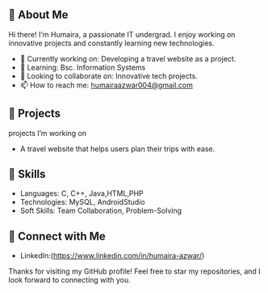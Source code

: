 ## 👋 About Me

Hi there! I'm Humaira, a passionate IT undergrad. I enjoy working on innovative projects and constantly learning new technologies. 

- 🔭 Currently working on: Developing a travel website as a project.
- 🌱 Learning: Bsc. Information Systems
- 👯 Looking to collaborate on: Innovative tech projects.
- 📫 How to reach me: humairaazwar004@gmail.com

## 🚀 Projects

 projects I’m working on

- A travel website that helps users plan their trips with ease.

## 📜 Skills

- Languages: C, C++, Java,HTML,PHP
- Technologies: MySQL, AndroidStudio
- Soft Skills: Team Collaboration, Problem-Solving

## 🤝 Connect with Me

- LinkedIn:(https://www.linkedin.com/in/humaira-azwar/)


Thanks for visiting my GitHub profile! Feel free to star my repositories, and I look forward to connecting with you.



<!---
HumairaAzwar/HumairaAzwar is a ✨ special ✨ repository because its `README.md` (this file) appears on your GitHub profile.
You can click the Preview link to take a look at your changes.
--->
